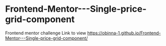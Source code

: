 # Frontend-Mentor---Single-price-grid-component
Frontend mentor challenge
Link to view https://obinna-1.github.io/Frontend-Mentor---Single-price-grid-component/
